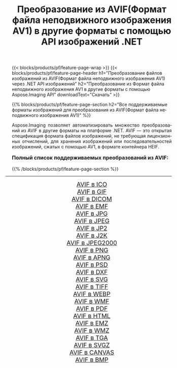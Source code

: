 ﻿---
title: Преобразование из AVIF(Формат файла неподвижного изображения AV1) в другие форматы с помощью API изображений .NET 
weight: 3920
url: /ru/net/conversion/from/avif/ 
lang: ru
langdirlevel: 2
locales: zh-hans,ja,it,ru,de,es,fr,nl,id,lt,pl,pt,vi,tr,ko,zh-hant,ar,hi,th,sv,cs,uk,he
description: Используя Aspose.Imaging, вы можете легко конвертировать из AVIF(Формат файла неподвижного изображения AV1) в другие форматы.
---

{{< blocks/products/pf/feature-page-wrap >}}
{{< blocks/products/pf/feature-page-header h1="Преобразование файлов изображений из AVIF(Формат файла неподвижного изображения AV1) через .NET API изображений" h2="Преобразование из Формат файла неподвижного изображения AV1 в другие форматы с помощью Aspose.Imaging API" downloadText="Скачать" >}}


{{% blocks/products/pf/feature-page-section  h2="Все поддерживаемые форматы изображений для преобразования из AVIF(Формат файла неподвижного изображения AV1)" %}}
<p align=justify>Aspose.Imaging позволяет автоматизировать множество преобразований из AVIF в другие форматы на платформе .NET. AVIF — это открытая спецификация формата файлов изображений, не требующая лицензионных отчислений, для хранения изображений или последовательностей изображений, сжатых с помощью AV1, в формате контейнера HEIF.</p>
<h3 style="margin-top:16px;">
Полный список поддерживаемых преобразований из AVIF:
</h3>
{{% /blocks/products/pf/feature-page-section %}}
<div class="container-fluid productfamilypage bg-gray">
    <div class="convertypes bg-gray agp-content section">
        <div class="container">
		<hr style="margin-left:-20px;"/>
		<div class="row other-converters" style="gap: 10px;font-size: 19px;text-align:center;">
		    <div class='col-md-3 other-converter remove-lp remove-rp'><a href="/imaging/ru/net/conversion/avif-to-ico/" style="padding:15px;">AVIF в ICO</a></div><div class='col-md-3 other-converter remove-lp remove-rp'><a href="/imaging/ru/net/conversion/avif-to-gif/" style="padding:15px;">AVIF в GIF</a></div><div class='col-md-3 other-converter remove-lp remove-rp'><a href="/imaging/ru/net/conversion/avif-to-dicom/" style="padding:15px;">AVIF в DICOM</a></div><div class='col-md-3 other-converter remove-lp remove-rp'><a href="/imaging/ru/net/conversion/avif-to-emf/" style="padding:15px;">AVIF в EMF</a></div><div class='col-md-3 other-converter remove-lp remove-rp'><a href="/imaging/ru/net/conversion/avif-to-jpg/" style="padding:15px;">AVIF в JPG</a></div><div class='col-md-3 other-converter remove-lp remove-rp'><a href="/imaging/ru/net/conversion/avif-to-jpeg/" style="padding:15px;">AVIF в JPEG</a></div><div class='col-md-3 other-converter remove-lp remove-rp'><a href="/imaging/ru/net/conversion/avif-to-jp2/" style="padding:15px;">AVIF в JP2</a></div><div class='col-md-3 other-converter remove-lp remove-rp'><a href="/imaging/ru/net/conversion/avif-to-j2k/" style="padding:15px;">AVIF в J2K</a></div><div class='col-md-3 other-converter remove-lp remove-rp'><a href="/imaging/ru/net/conversion/avif-to-jpeg2000/" style="padding:15px;">AVIF в JPEG2000</a></div><div class='col-md-3 other-converter remove-lp remove-rp'><a href="/imaging/ru/net/conversion/avif-to-png/" style="padding:15px;">AVIF в PNG</a></div><div class='col-md-3 other-converter remove-lp remove-rp'><a href="/imaging/ru/net/conversion/avif-to-apng/" style="padding:15px;">AVIF в APNG</a></div><div class='col-md-3 other-converter remove-lp remove-rp'><a href="/imaging/ru/net/conversion/avif-to-psd/" style="padding:15px;">AVIF в PSD</a></div><div class='col-md-3 other-converter remove-lp remove-rp'><a href="/imaging/ru/net/conversion/avif-to-dxf/" style="padding:15px;">AVIF в DXF</a></div><div class='col-md-3 other-converter remove-lp remove-rp'><a href="/imaging/ru/net/conversion/avif-to-svg/" style="padding:15px;">AVIF в SVG</a></div><div class='col-md-3 other-converter remove-lp remove-rp'><a href="/imaging/ru/net/conversion/avif-to-tiff/" style="padding:15px;">AVIF в TIFF</a></div><div class='col-md-3 other-converter remove-lp remove-rp'><a href="/imaging/ru/net/conversion/avif-to-webp/" style="padding:15px;">AVIF в WEBP</a></div><div class='col-md-3 other-converter remove-lp remove-rp'><a href="/imaging/ru/net/conversion/avif-to-wmf/" style="padding:15px;">AVIF в WMF</a></div><div class='col-md-3 other-converter remove-lp remove-rp'><a href="/imaging/ru/net/conversion/avif-to-pdf/" style="padding:15px;">AVIF в PDF</a></div><div class='col-md-3 other-converter remove-lp remove-rp'><a href="/imaging/ru/net/conversion/avif-to-html/" style="padding:15px;">AVIF в HTML</a></div><div class='col-md-3 other-converter remove-lp remove-rp'><a href="/imaging/ru/net/conversion/avif-to-emz/" style="padding:15px;">AVIF в EMZ</a></div><div class='col-md-3 other-converter remove-lp remove-rp'><a href="/imaging/ru/net/conversion/avif-to-wmz/" style="padding:15px;">AVIF в WMZ</a></div><div class='col-md-3 other-converter remove-lp remove-rp'><a href="/imaging/ru/net/conversion/avif-to-tga/" style="padding:15px;">AVIF в TGA</a></div><div class='col-md-3 other-converter remove-lp remove-rp'><a href="/imaging/ru/net/conversion/avif-to-svgz/" style="padding:15px;">AVIF в SVGZ</a></div><div class='col-md-3 other-converter remove-lp remove-rp'><a href="/imaging/ru/net/conversion/avif-to-canvas/" style="padding:15px;">AVIF в CANVAS</a></div><div class='col-md-3 other-converter remove-lp remove-rp'><a href="/imaging/ru/net/conversion/avif-to-bmp/" style="padding:15px;">AVIF в BMP</a></div>
                </div>
        </div>
    </div>
</div>
<br/>

